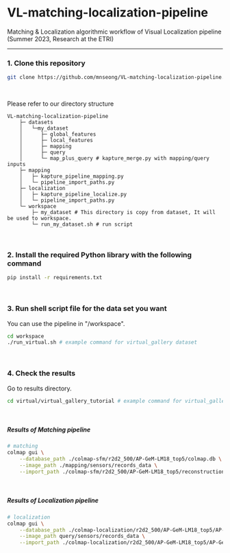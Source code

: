 # VL-matching-localization-pipeline
Matching &amp; Localization algorithmic workflow of Visual Localization pipeline (Summer 2023, Research at the ETRI)

---
### 1. Clone this repository
```bash
git clone https://github.com/mnseong/VL-matching-localization-pipeline.git
```
<br/>

Please refer to our directory structure
```
VL-matching-localization-pipeline
    ├─ datasets
    │   └─my_dataset
    │      ├─ global_features
    │      ├─ local_features
    │      ├─ mapping
    │      ├─ query
    │      └─ map_plus_query # kapture_merge.py with mapping/query inputs
    ├─ mapping
    │   ├─ kapture_pipeline_mapping.py
    │   └─ pipeline_import_paths.py
    ├─ localization
    │   ├─ kapture_pipeline_localize.py
    │   └─ pipeline_import_paths.py
    └─ workspace
        ├─ my_dataset # This directory is copy from dataset, It will be used to workspace.
        └─ run_my_dataset.sh # run script
```
<br/>

### 2. Install the required Python library with the following command
```bash
pip install -r requirements.txt
```
<br/>

### 3. Run shell script file for the data set you want
You can use the pipeline in "/workspace".
```bash
cd workspace
./run_virtual.sh # example command for virtual_gallery dataset
```
<br/>

### 4. Check the results
Go to results directory.
```bash
cd virtual/virtual_gallery_tutorial # example command for virtual_gallery dataset
```
<br/>

##### Results of Matching pipeline
```bash
# matching
colmap gui \
    --database_path ./colmap-sfm/r2d2_500/AP-GeM-LM18_top5/colmap.db \
    --image_path ./mapping/sensors/records_data \
    --import_path ./colmap-sfm/r2d2_500/AP-GeM-LM18_top5/reconstruction/
```
<br/>

##### Results of Localization pipeline
```bash
# localization
colmap gui \
    --database_path ./colmap-localization/r2d2_500/AP-GeM-LM18_top5/AP-GeM-LM18_top5/colmap_localized/colmap.db \
    --image_path query/sensors/records_data \
    --import_path ./colmap-localization/r2d2_500/AP-GeM-LM18_top5/AP-GeM-LM18_top5/colmap_localized/reconstruction/
```